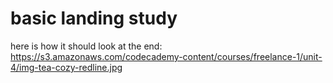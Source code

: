 # basic landing study
here is how it should look at the end:
https://s3.amazonaws.com/codecademy-content/courses/freelance-1/unit-4/img-tea-cozy-redline.jpg
